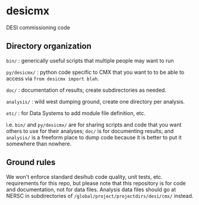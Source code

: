# desicmx
DESI commissioning code

## Directory organization

`bin/` : generically useful scripts that multiple people may want to run

`py/desicmx/` : python code specific to CMX that you want to to be able to
    access via `from desicmx import blah`.
    
`doc/` : documentation of results; create subdirectories as needed.

`analysis/` : wild west dumping ground, create one directory per analysis.

`etc/` : for Data Systems to add module file definition, etc.

i.e. `bin/` and `py/desicmx/` are for sharing scripts and code that you want
others to use for their analyses; `doc/` is for documenting results; and
`analysis/` is a freeform place to dump code because it is better to put it
somewhere than nowhere.

## Ground rules

We won't enforce standard desihub code quality, unit tests, etc. requirements
for this repo, but please note that this repository is for code and
documentation, not for data files.
Analysis data files should go at NERSC in subdirectories of
`/global/project/projectdirs/desi/cmx/` instead.

